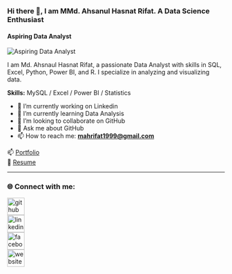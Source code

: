 ### Hi there 👋, I am MMd. Ahsanul Hasnat Rifat. A Data Science Enthusiast
#### Aspiring Data Analyst
![Aspiring Data Analyst](https://media.licdn.com/dms/image/v2/D5616AQGPhTarowvN_w/profile-displaybackgroundimage-shrink_350_1400/B56Zen8HKKHEAg-/0/1750869246787?e=1759363200&v=beta&t=mEiGjDTtgyJ78YWufm5-s1yl4E6ZywwJNEIOrpAGZls)

I am Md. Ahsnaul Hasnat Rifat, a passionate Data Analyst with skills in SQL, Excel, Python, Power BI, and R. I specialize in analyzing and visualizing data.

**Skills:** MySQL / Excel / Power BI / Statistics  

- 🔭 I’m currently working on Linkedin  
- 🌱 I’m currently learning Data Analysis  
- 👯 I’m looking to collaborate on GitHub  
- 💬 Ask me about GitHub  
- 📫 How to reach me: **mahrifat1999@gmail.com**  

📫 [Portfolio](https://md-ashanul-hasnat-rifat.github.io/md.ashanul.hssnat.rfiat.github.io/)  
📄 [Resume](https://md-ashanul-hasnat-rifat.github.io/md.ashanul.hssnat.rfiat.github.io/)  

---

### 🌐 Connect with me:
[<img src='https://cdn.jsdelivr.net/npm/simple-icons@3.0.1/icons/github.svg' alt='github' height='40'>](https://github.com/md-ashanul-hasnat-rifat)  
[<img src='https://cdn.jsdelivr.net/npm/simple-icons@3.0.1/icons/linkedin.svg' alt='linkedin' height='40'>](https://www.linkedin.com/in/md-ashanul-hasnat-rifat/)  
[<img src='https://cdn.jsdelivr.net/npm/simple-icons@3.0.1/icons/facebook.svg' alt='facebook' height='40'>](https://www.facebook.com/Md.Ahsanul.Hasnat.Rifat)  
[<img src='https://cdn.jsdelivr.net/npm/simple-icons@3.0.1/icons/icloud.svg' alt='website' height='40'>](https://md-ashanul-hasnat-rifat.github.io/md.ashanul.hssnat.rfiat.github.io/)  
